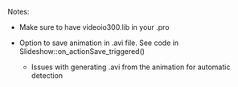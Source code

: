 Notes:

- Make sure to have videoio300.lib in your .pro

- Option to save animation in .avi file. See code in Slideshow::on_actionSave_triggered()
	- Issues with generating .avi from the animation for automatic detection
	

